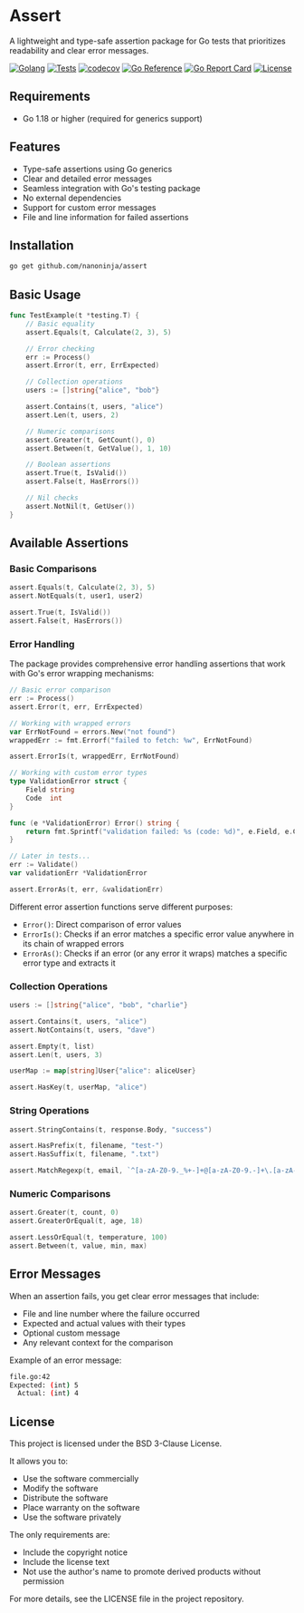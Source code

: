 # Assert

A lightweight and type-safe assertion package for Go tests that prioritizes readability and clear error messages.

[![Golang](https://img.shields.io/badge/Go-%3E%3D%201.18-%2300ADD8.svg)](https://go.dev/)
[![Tests](https://github.com/nanoninja/assert/actions/workflows/tests.yml/badge.svg)](https://github.com/nanoninja/assert/actions)
[![codecov](https://codecov.io/gh/nanoninja/assert/branch/main/graph/badge.svg)](https://codecov.io/gh/nanoninja/assert)
[![Go Reference](https://pkg.go.dev/badge/github.com/nanoninja/assert.svg)](https://pkg.go.dev/github.com/nanoninja/assert)
[![Go Report Card](https://goreportcard.com/badge/github.com/nanoninja/assert)](https://goreportcard.com/report/github.com/nanoninja/assert)
[![License](https://img.shields.io/badge/License-BSD_3--Clause-blue.svg)](https://opensource.org/licenses/BSD-3-Clause)

## Requirements

- Go 1.18 or higher (required for generics support)

## Features

- Type-safe assertions using Go generics
- Clear and detailed error messages
- Seamless integration with Go's testing package
- No external dependencies
- Support for custom error messages
- File and line information for failed assertions

## Installation

```bash
go get github.com/nanoninja/assert
```

## Basic Usage

```go
func TestExample(t *testing.T) {
    // Basic equality
    assert.Equals(t, Calculate(2, 3), 5)

    // Error checking
    err := Process()
    assert.Error(t, err, ErrExpected)

    // Collection operations
    users := []string{"alice", "bob"}

    assert.Contains(t, users, "alice")
    assert.Len(t, users, 2)

    // Numeric comparisons
    assert.Greater(t, GetCount(), 0)
    assert.Between(t, GetValue(), 1, 10)

    // Boolean assertions
    assert.True(t, IsValid())
    assert.False(t, HasErrors())

    // Nil checks
    assert.NotNil(t, GetUser())
}
```

## Available Assertions

### Basic Comparisons

```go
assert.Equals(t, Calculate(2, 3), 5)
assert.NotEquals(t, user1, user2)

assert.True(t, IsValid())
assert.False(t, HasErrors())
```

### Error Handling

The package provides comprehensive error handling assertions that work with Go's error wrapping mechanisms:

```go
// Basic error comparison
err := Process()
assert.Error(t, err, ErrExpected)

// Working with wrapped errors
var ErrNotFound = errors.New("not found")
wrappedErr := fmt.Errorf("failed to fetch: %w", ErrNotFound)

assert.ErrorIs(t, wrappedErr, ErrNotFound)

// Working with custom error types
type ValidationError struct {
    Field string
    Code  int
}

func (e *ValidationError) Error() string {
    return fmt.Sprintf("validation failed: %s (code: %d)", e.Field, e.Code)
}

// Later in tests...
err := Validate()
var validationErr *ValidationError

assert.ErrorAs(t, err, &validationErr)
```

Different error assertion functions serve different purposes:

* `Error()`: Direct comparison of error values
* `ErrorIs()`: Checks if an error matches a specific error value anywhere in its chain of wrapped errors
* `ErrorAs()`: Checks if an error (or any error it wraps) matches a specific error type and extracts it

### Collection Operations

```go
users := []string{"alice", "bob", "charlie"}

assert.Contains(t, users, "alice")
assert.NotContains(t, users, "dave")

assert.Empty(t, list)
assert.Len(t, users, 3)

userMap := map[string]User{"alice": aliceUser}

assert.HasKey(t, userMap, "alice")
```

### String Operations

```go
assert.StringContains(t, response.Body, "success")

assert.HasPrefix(t, filename, "test-")
assert.HasSuffix(t, filename, ".txt")

assert.MatchRegexp(t, email, `^[a-zA-Z0-9._%+-]+@[a-zA-Z0-9.-]+\.[a-zA-Z]{2,}$`)
```

### Numeric Comparisons

```go
assert.Greater(t, count, 0)
assert.GreaterOrEqual(t, age, 18)

assert.LessOrEqual(t, temperature, 100)
assert.Between(t, value, min, max)
```

## Error Messages

When an assertion fails, you get clear error messages that include:

* File and line number where the failure occurred
* Expected and actual values with their types
* Optional custom message
* Any relevant context for the comparison

Example of an error message:

```bash
file.go:42
Expected: (int) 5
  Actual: (int) 4
```

## License

This project is licensed under the BSD 3-Clause License.

It allows you to:
- Use the software commercially
- Modify the software
- Distribute the software
- Place warranty on the software
- Use the software privately

The only requirements are:
- Include the copyright notice
- Include the license text
- Not use the author's name to promote derived products without permission

For more details, see the LICENSE file in the project repository.